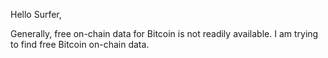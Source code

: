 Hello Surfer,

Generally, free on-chain data for Bitcoin is not readily available. I am trying to find free Bitcoin on-chain data.
